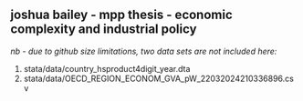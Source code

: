 ## joshua bailey - mpp thesis - economic complexity and industrial policy

*nb - due to github size limitations, two data sets are not included here:*
  1. stata/data/country_hsproduct4digit_year.dta
  2. stata/data/OECD_REGION_ECONOM_GVA_pW_22032024210336896.csv
